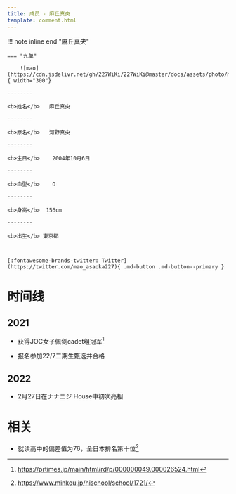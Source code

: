 ```yaml
---
title: 成员 - 麻丘真央
template: comment.html
---
```


!!! note inline end "麻丘真央"

    === "九单"

        ![mao](https://cdn.jsdelivr.net/gh/227WiKi/227WiKi@master/docs/assets/photo/mao/9th.jpg){ width="300"}

    --------

    <b>姓名</b>   麻丘真央

    --------

    <b>原名</b>   河野真央

    --------

    <b>生日</b>    2004年10月6日

    --------

    <b>血型</b>    O

    --------

    <b>身高</b>  156cm

    --------

    <b>出生</b> 東京都

  

    [:fontawesome-brands-twitter: Twitter](https://twitter.com/mao_asaoka227){ .md-button .md-button--primary }

# 时间线
## 2021 

- 获得JOC女子佩剑cadet组冠军[^1]

- 报名参加22/7二期生甄选并合格

## 2022

- 2月27日在ナナニジ House中初次亮相

# 相关

- 就读高中的偏差值为76，全日本排名第十位[^2]

[^1]: https://prtimes.jp/main/html/rd/p/000000049.000026524.html
[^2]: https://www.minkou.jp/hischool/school/1721/